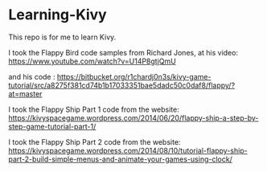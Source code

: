 # Learning-Kivy

This repo is for me to learn Kivy.

I took the Flappy Bird code samples from Richard Jones, at his video: https://www.youtube.com/watch?v=U14P8gtjQmU

and his code : https://bitbucket.org/r1chardj0n3s/kivy-game-tutorial/src/a8275f381cd74b1b17033351bae5dadc50c0daf8/flappy/?at=master

I took the Flappy Ship Part 1 code from the website: https://kivyspacegame.wordpress.com/2014/06/20/flappy-ship-a-step-by-step-game-tutorial-part-1/

I took the Flappy Ship Part 2 code from the website: https://kivyspacegame.wordpress.com/2014/08/10/tutorial-flappy-ship-part-2-build-simple-menus-and-animate-your-games-using-clock/